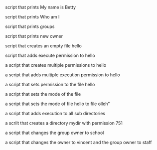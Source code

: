 script that prints My name is Betty

script that prints Who am I

script that prints groups

script that prints new owner

script that creates an empty file hello

script that adds execute permission to hello

a script that creates multiple permissions to hello

a script that adds multiple execution permission to hello

a script that sets permission to the file hello

a script that sets the mode of the file

a script that sets the mode of file hello to file olleh"

a script that adds execution to all sub directories

a scrilt that creates a directory mydir with permission 751

a script that changes the group owner to school

a script that changes the owner to vincent and the group owner to staff
